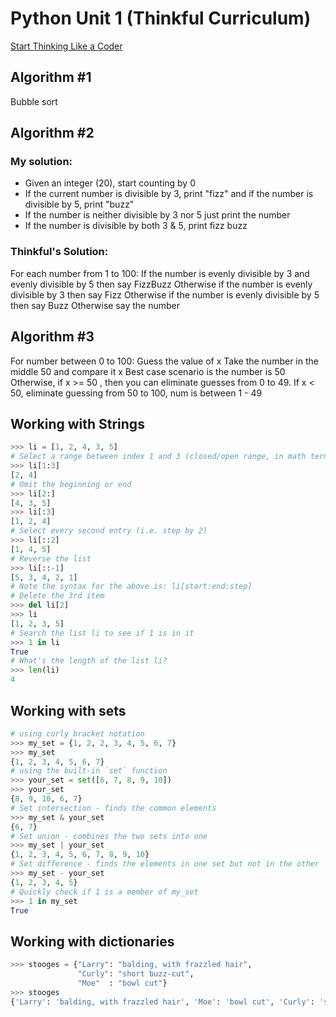 # Python Unit 1 (Thinkful Curriculum)
[Start Thinking Like a Coder](https://courses.thinkful.com/pip-001v3/assignment/1.1.3)

## Algorithm #1
Bubble sort

## Algorithm #2

### My solution:
- Given an integer (20), start counting by 0
- If the current number is divisible by 3, print "fizz" and if the number is divisible by 5, print "buzz"
- If the number is neither divisible by 3 nor 5 just print the number
- If the number is divisible by both 3 & 5, print fizz buzz

### Thinkful's Solution:
For each number from 1 to 100:
  If the number is evenly divisible by 3 and evenly divisible by 5 then say FizzBuzz
  Otherwise if the number is evenly divisible by 3 then say Fizz
  Otherwise if the number is evenly divisible by 5 then say Buzz
  Otherwise say the number

## Algorithm #3

For number between 0 to 100:
  Guess the value of x
  Take the number in the middle 50 and compare it x
  Best case scenario is the number is 50
  Otherwise, if x >= 50 , then you can eliminate guesses from 0 to 49. 
  If x < 50, eliminate guessing from 50 to 100, num is between 1 - 49

## Working with Strings
```python
>>> li = [1, 2, 4, 3, 5]
# Select a range between index 1 and 3 (closed/open range, in math terms)
>>> li[1:3]
[2, 4]
# Omit the beginning or end
>>> li[2:]
[4, 3, 5]
>>> li[:3]
[1, 2, 4]
# Select every second entry (i.e. step by 2)
>>> li[::2]
[1, 4, 5]
# Reverse the list
>>> li[::-1]
[5, 3, 4, 2, 1]
# Note the syntax for the above is: li[start:end:step]
# Delete the 3rd item
>>> del li[2]
>>> li
[1, 2, 3, 5]
# Search the list li to see if 1 is in it
>>> 1 in li
True
# What's the length of the list li?
>>> len(li)
4
```

## Working with sets 
```python
# using curly bracket notation
>>> my_set = {1, 2, 2, 3, 4, 5, 6, 7}
>>> my_set
{1, 2, 3, 4, 5, 6, 7}
# using the built-in `set` function
>>> your_set = set([6, 7, 8, 9, 10])
>>> your_set
{8, 9, 10, 6, 7}
# Set intersection - finds the common elements
>>> my_set & your_set
{6, 7}
# Set union - combines the two sets into one
>>> my_set | your_set
{1, 2, 3, 4, 5, 6, 7, 8, 9, 10}
# Set difference - finds the elements in one set but not in the other
>>> my_set - your_set
{1, 2, 3, 4, 5}
# Quickly check if 1 is a member of my_set
>>> 1 in my_set
True
```

## Working with dictionaries
```python
>>> stooges = {"Larry": "balding, with frazzled hair",
               "Curly": "short buzz-cut",
               "Moe"  : "bowl cut"}
>>> stooges
{'Larry': 'balding, with frazzled hair', 'Moe': 'bowl cut', 'Curly': 'short buzz-cut'}
```